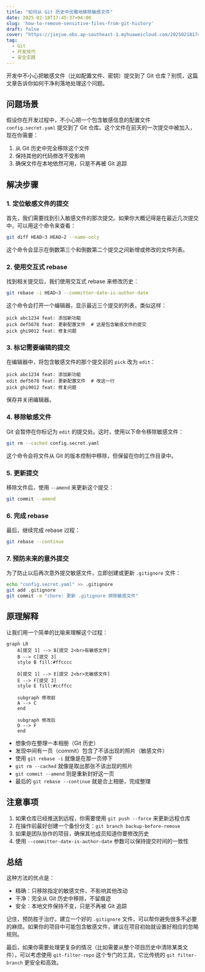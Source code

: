```yaml
---
title: "如何从 Git 历史中优雅地移除敏感文件"
date: 2025-02-18T17:45:37+04:00
slug: 'how-to-remove-sensitive-files-from-git-history'
draft: false
cover: "https://jiejue.obs.ap-southeast-1.myhuaweicloud.com/20250218174927737.webp"
tag:
  - Git
  - 开发技巧
  - 安全实践
---
```


开发中不小心把敏感文件（比如配置文件、密钥）提交到了 Git 仓库？别慌，这篇文章告诉你如何干净利落地处理这个问题。

<!--more-->

## 问题场景

假设你在开发过程中，不小心把一个包含敏感信息的配置文件 `config.secret.yaml` 提交到了 Git 仓库。这个文件在前天的一次提交中被加入，现在你需要：
1. 从 Git 历史中完全移除这个文件
2. 保持其他的代码修改不受影响
3. 确保文件在本地依然可用，只是不再被 Git 追踪

## 解决步骤

### 1. 定位敏感文件的提交

首先，我们需要找到引入敏感文件的那次提交。如果你大概记得是在最近几次提交中，可以用这个命令来查看：

```bash
git diff HEAD~3 HEAD~2 --name-only
```

这个命令会显示在倒数第三个和倒数第二个提交之间新增或修改的文件列表。

### 2. 使用交互式 rebase

找到相关提交后，我们使用交互式 rebase 来修改历史：

```bash
git rebase -i HEAD~3 --committer-date-is-author-date
```

这个命令会打开一个编辑器，显示最近三个提交的列表，类似这样：

```text
pick abc1234 feat: 添加新功能
pick def5678 feat: 更新配置文件  # 这是包含敏感文件的提交
pick ghi9012 feat: 修复问题
```

### 3. 标记需要编辑的提交

在编辑器中，将包含敏感文件的那个提交前的 `pick` 改为 `edit`：

```text
pick abc1234 feat: 添加新功能
edit def5678 feat: 更新配置文件  # 改这一行
pick ghi9012 feat: 修复问题
```

保存并关闭编辑器。

### 4. 移除敏感文件

Git 会暂停在你标记为 `edit` 的提交处。这时，使用以下命令移除敏感文件：

```bash
git rm --cached config.secret.yaml
```

这个命令会将文件从 Git 的版本控制中移除，但保留在你的工作目录中。

### 5. 更新提交

移除文件后，使用 `--amend` 来更新这个提交：

```bash
git commit --amend
```

### 6. 完成 rebase

最后，继续完成 rebase 过程：

```bash
git rebase --continue
```

### 7. 预防未来的意外提交

为了防止以后再次意外提交敏感文件，立即创建或更新 `.gitignore` 文件：

```bash
echo "config.secret.yaml" >> .gitignore
git add .gitignore
git commit -m "chore: 更新 .gitignore 排除敏感文件"
```

## 原理解释

让我们用一个简单的比喻来理解这个过程：

```mermaid
graph LR
    A[提交 1] --> B[提交 2<br>有敏感文件]
    B --> C[提交 3]
    style B fill:#ffcccc
    
    D[提交 1] --> E[提交 2<br>无敏感文件]
    E --> F[提交 3]
    style E fill:#ccffcc
    
    subgraph 修改前
    A --> C
    end
    
    subgraph 修改后
    D --> F
    end
```

- 想象你在整理一本相册（Git 历史）
- 发现中间有一页（commit）包含了不该出现的照片（敏感文件）
- 使用 `git rebase -i` 就像是在那一页停下
- `git rm --cached` 就像是取出那张不该出现的照片
- `git commit --amend` 则是重新封好这一页
- 最后的 `git rebase --continue` 就是合上相册，完成整理

## 注意事项

1. 如果仓库已经推送到远程，你需要使用 `git push --force` 来更新远程仓库
2. 在操作前最好创建一个备份分支：`git branch backup-before-remove`
3. 如果是团队协作的项目，确保其他成员知道你要修改历史
4. 使用 `--committer-date-is-author-date` 参数可以保持提交时间的一致性

## 总结

这种方法的优点是：
- 精确：只移除指定的敏感文件，不影响其他改动
- 干净：完全从 Git 历史中移除，不留痕迹
- 安全：本地文件保持不变，只是不再被 Git 追踪

记住，预防胜于治疗。建立一个好的 `.gitignore` 文件，可以帮你避免很多不必要的麻烦。如果你的项目中可能包含敏感文件，建议在项目初始就设置好相应的忽略规则。

最后，如果你需要处理更复杂的情况（比如需要从整个项目历史中清除某类文件），可以考虑使用 `git-filter-repo` 这个专门的工具，它比传统的 `git filter-branch` 更安全和高效。
